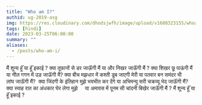 ```yaml
---
title: "Who am I?"
authid: ug-2019-asg
img: https://res.cloudinary.com/dhodsjwfh/image/upload/v1680323155/whoami2_tzbbyi.jpg
tags: [hindi]
date: 2023-03-25T06:00:00
summary: ""
aliases:
  - /posts/who-am-i/
---
```


मैं शून्य हूॅं या हूॅं इकाई ?
क्या तूफानों से डर जाऊॅंगी मैं
या और निखर जाऊॅंगी मैं ?
क्या शिखर छू पाऊंगी मैं 
या नील गगन में उड़ जाऊॅंगी मैं?
क्या बीच मझधार में कश्ती डूब जाएगी मेरी या पतवार बन समंदर भी लांघ जाऊॅंगी मैं? 
क्या जिंदगी के इंतिहान मुझे भयभीत कर देंगे या अभिमन्यु सरी चक्रव्यू भेद जाऊॅंगी मैं?
क्या स्याह रात का अंधकार घेर लेगा मुझे    
या अमावस में पूनम सी चांदनी बिखेर जाऊॅंगी मैं ?
मैं शून्य हूॅं या हूॅं इकाई ?
